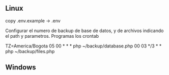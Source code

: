 ## Linux
copy .env.example -> .env

Configurar el numero de backup de base de datos, y de archivos indicando el path y parametros.
Programas los crontab 

TZ=America/Bogota
05 00 * * * php ~/backup/database.php
00 03 */3 * * php ~/backup/files.php

## Windows
